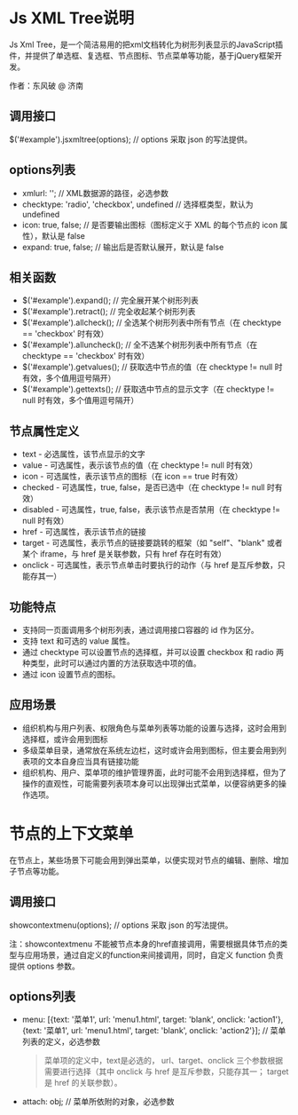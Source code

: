 Js XML Tree说明
================
Js Xml Tree，是一个简洁易用的把xml文档转化为树形列表显示的JavaScript插件，并提供了单选框、复选框、节点图标、节点菜单等功能，基于jQuery框架开发。

作者：东风破 @ 济南


调用接口
----------------
$('#example').jsxmltree(options); // options 采取 json 的写法提供。


options列表
----------------
* xmlurl: '';  // XML数据源的路径，必选参数
* checktype: 'radio', 'checkbox', undefined // 选择框类型，默认为 undefined
* icon: true, false;  // 是否要输出图标（图标定义于 XML 的每个节点的 icon 属性），默认是 false
* expand: true, false;  // 输出后是否默认展开，默认是 false


相关函数
----------------
* $('#example').expand();  // 完全展开某个树形列表
* $('#example').retract();  // 完全收起某个树形列表
* $('#example').allcheck();  // 全选某个树形列表中所有节点（在 checktype == 'checkbox' 时有效）
* $('#example').alluncheck();  // 全不选某个树形列表中所有节点（在 checktype == 'checkbox' 时有效）
* $('#example').getvalues();  // 获取选中节点的值（在 checktype != null 时有效，多个值用逗号隔开）
* $('#example').gettexts();  // 获取选中节点的显示文字（在 checktype != null 时有效，多个值用逗号隔开）


节点属性定义
----------------
* text - 必选属性，该节点显示的文字
* value - 可选属性，表示该节点的值（在 checktype != null 时有效）
* icon - 可选属性，表示该节点的图标（在 icon == true 时有效）
* checked - 可选属性，true, false，是否已选中（在 checktype != null 时有效）
* disabled - 可选属性，true, false，表示该节点是否禁用（在 checktype != null 时有效）
* href - 可选属性，表示该节点的链接
* target - 可选属性，表示节点的链接要跳转的框架（如 "self"、"blank" 或者某个 iframe，与 href 是关联参数，只有 href 存在时有效）
* onclick - 可选属性，表示节点单击时要执行的动作（与 href 是互斥参数，只能存其一）


功能特点
----------------
* 支持同一页面调用多个树形列表，通过调用接口容器的 id 作为区分。
* 支持 text 和可选的 value 属性。
* 通过 checktype 可以设置节点的选择框，并可以设置 checkbox 和 radio 两种类型，此时可以通过内置的方法获取选中项的值。
* 通过 icon 设置节点的图标。


应用场景
----------------
* 组织机构与用户列表、权限角色与菜单列表等功能的设置与选择，这时会用到选择框，或许会用到图标
* 多级菜单目录，通常放在系统左边栏，这时或许会用到图标，但主要会用到列表项的文本自身应当具有链接功能
* 组织机构、用户、菜单项的维护管理界面，此时可能不会用到选择框，但为了操作的直观性，可能需要列表项本身可以出现弹出式菜单，以便容纳更多的操作选项。


节点的上下文菜单
================
在节点上，某些场景下可能会用到弹出菜单，以便实现对节点的编辑、删除、增加子节点等功能。


调用接口
----------------
showcontextmenu(options); // options 采取 json 的写法提供。

注：showcontextmenu 不能被节点本身的href直接调用，需要根据具体节点的类型与应用场景，通过自定义的function来间接调用，同时，自定义 function 负责提供 options 参数。

options列表
----------------
* menu: [{text: '菜单1', url: 'menu1.html', target: 'blank', onclick: 'action1'}, {text: '菜单1', url: 'menu1.html', target: 'blank', onclick: 'action2'}];  // 菜单列表的定义，必选参数

  > 菜单项的定义中，text是必选的， url、target、onclick 三个参数根据需要进行选择（其中 onclick 与 href 是互斥参数，只能存其一； target 是 href 的关联参数）。

* attach: obj;  // 菜单所依附的对象，必选参数